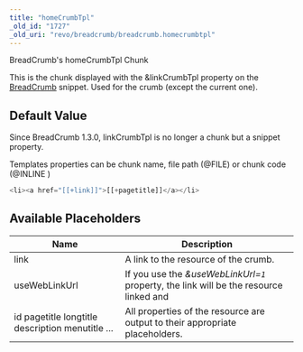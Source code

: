 ```yaml
---
title: "homeCrumbTpl"
_old_id: "1727"
_old_uri: "revo/breadcrumb/breadcrumb.homecrumbtpl"
---
```


BreadCrumb's homeCrumbTpl Chunk

This is the chunk displayed with the &linkCrumbTpl property on the [BreadCrumb](http://rtfm.modx.com/extras/revo/breadcrumb) snippet. Used for the crumb (except the current one).

## Default Value

Since BreadCrumb 1.3.0, linkCrumbTpl is no longer a chunk but a snippet property.

Templates properties can be chunk name, file path (@FILE) or chunk code (@INLINE )

``` php
<li><a href="[[+link]]">[[+pagetitle]]</a></li>
```

## Available Placeholders

| Name                                             | Description                                                                            |
| ------------------------------------------------ | -------------------------------------------------------------------------------------- |
| link                                             | A link to the resource of the crumb.                                                   |
| useWebLinkUrl                                    | If you use the _&useWebLinkUrl=`1`_ property, the link will be the resource linked and |
| id pagetitle longtitle description menutitle ... | All properties of the resource are output to their appropriate placeholders.           |
